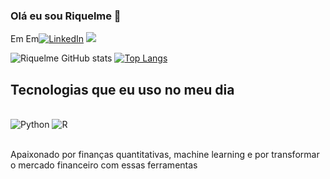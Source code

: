 ### Olá eu sou Riquelme 🙋
Em
Em[![LinkedIn](https://img.shields.io/badge/LinkedIn-0077B5?style=for-the-badge&logo=linkedin&logoColor=white)](linkedin.com/in/riquelme-avelino-a40ab31a3)
[![](https://img.shields.io/badge/Gmail-D14836?style=for-the-badge&logo=gmail&logoColor=white)](riquelme.a.l@hotmail.com)

![Riquelme GitHub stats](https://github-readme-stats.vercel.app/api?username=riquelme21&show_icons=true&theme=dracula)
[![Top Langs](https://github-readme-stats.vercel.app/api/top-langs/?username=riquelme21)](https://github.com/anuraghazra/github-readme-stats)

## Tecnologias que eu uso no meu dia

<div style="display: inline_block"><br/>
  <img aling="center" alt="Python" src="https://img.shields.io/badge/Python-14354C?style=for-the-badge&logo=python&logoColor=white" />
  <img aling="center" alt="R" src="https://img.shields.io/badge/R-276DC3?style=for-the-badge&logo=r&logoColor=white" />
 </div><br/>
 
 Apaixonado por finanças quantitativas, machine learning e por transformar o mercado financeiro com essas ferramentas
